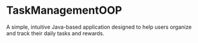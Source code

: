 # TaskManagementOOP
A simple, intuitive Java-based application designed to help users organize and track their daily tasks and rewards.
